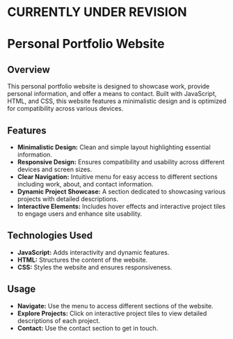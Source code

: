 <h1>CURRENTLY UNDER REVISION</h1>

<h1>Personal Portfolio Website</h1>

<h2>Overview</h2>
<p>This personal portfolio website is designed to showcase work, provide personal information, and offer a means to contact. 
  Built with JavaScript, HTML, and CSS, this website features a minimalistic design and is optimized for compatibility across various devices.</p>
<h2></h2>

<h2>Features</h2>
<ul>
    <li><strong>Minimalistic Design:</strong> Clean and simple layout highlighting essential information.</li>
    <li><strong>Responsive Design:</strong> Ensures compatibility and usability across different devices and screen sizes.</li>
    <li><strong>Clear Navigation:</strong> Intuitive menu for easy access to different sections including work, about, and contact information.</li>
    <li><strong>Dynamic Project Showcase:</strong> A section dedicated to showcasing various projects with detailed descriptions.</li>
    <li><strong>Interactive Elements:</strong> Includes hover effects and interactive project tiles to engage users and enhance site usability.</li>
</ul>

<h2>Technologies Used</h2>
<ul>
    <li><strong>JavaScript:</strong> Adds interactivity and dynamic features.</li>
    <li><strong>HTML:</strong> Structures the content of the website.</li>
    <li><strong>CSS:</strong> Styles the website and ensures responsiveness.</li>
</ul>

<h2>Usage</h2>
<ul>
    <li><strong>Navigate:</strong> Use the menu to access different sections of the website.</li>
    <li><strong>Explore Projects:</strong> Click on interactive project tiles to view detailed descriptions of each project.</li>
    <li><strong>Contact:</strong> Use the contact section to get in touch.</li>
</ul>

